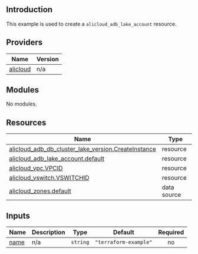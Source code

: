## Introduction

This example is used to create a `alicloud_adb_lake_account` resource.

<!-- BEGIN_TF_DOCS -->
## Providers

| Name | Version |
|------|---------|
| <a name="provider_alicloud"></a> [alicloud](#provider\_alicloud) | n/a |

## Modules

No modules.

## Resources

| Name | Type |
|------|------|
| [alicloud_adb_db_cluster_lake_version.CreateInstance](https://registry.terraform.io/providers/aliyun/alicloud/latest/docs/resources/adb_db_cluster_lake_version) | resource |
| [alicloud_adb_lake_account.default](https://registry.terraform.io/providers/aliyun/alicloud/latest/docs/resources/adb_lake_account) | resource |
| [alicloud_vpc.VPCID](https://registry.terraform.io/providers/aliyun/alicloud/latest/docs/resources/vpc) | resource |
| [alicloud_vswitch.VSWITCHID](https://registry.terraform.io/providers/aliyun/alicloud/latest/docs/resources/vswitch) | resource |
| [alicloud_zones.default](https://registry.terraform.io/providers/aliyun/alicloud/latest/docs/data-sources/zones) | data source |

## Inputs

| Name | Description | Type | Default | Required |
|------|-------------|------|---------|:--------:|
| <a name="input_name"></a> [name](#input\_name) | n/a | `string` | `"terraform-example"` | no |
<!-- END_TF_DOCS -->    